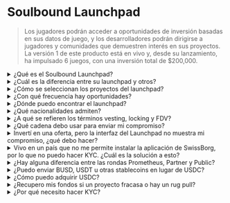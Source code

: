 # Soulbound Launchpad

> Los jugadores podrán acceder a oportunidades de inversión basadas en sus datos de juego, y los desarrolladores podrán dirigirse a jugadores y comunidades que demuestren interés en sus proyectos. La versión 1 de este producto está en vivo y, desde su lanzamiento, ha impulsado 6 juegos, con una inversión total de $200,000.

<details>

<summary>¿Qué es el Soulbound Launchpad?</summary>

El Soulbound Launchpad es una plataforma que conecta a los jugadores con juegos que están recaudando capital basado en su identidad digital. Permite a los desarrolladores de juegos dirigirse a jugadores específicos utilizando sus identidades digitales y recaudar fondos.

</details>

<details>

<summary>¿Cuál es la diferencia entre su launchpad y otros?</summary>

Los jugadores conectados al Soulbound Launchpad a través de la red de credenciales tienen acceso a ofertas adaptadas a sus credenciales de juego. Esto significa que un jugador de FPS es más probable que reciba una oportunidad relacionada con los juegos de FPS.

</details>

<details>

<summary>¿Cómo se seleccionan los proyectos del launchpad?</summary>

El consejo de inversión lleva a cabo un exhaustivo proceso de diligencia debida en varias etapas, que culmina en un informe completo. En el mercado privado (capitalistas de riesgo, inversores ángeles), mantenemos algunos de los informes de diligencia debida más completos y detallados en el sector de GameFi.

</details>

<details>

<summary>¿Con qué frecuencia hay oportunidades?</summary>

Nuestra capacidad para aceptar proyectos depende completamente de la calidad de nuestro flujo de ofertas. Por lo tanto, solo consideramos proyectos que cumplan con altos estándares de calidad.

</details>

<details>

<summary>¿Dónde puedo encontrar el launchpad?</summary>

Puedes encontrar el launchpad [aquí](https://launchpad.xborg.com/).

</details>

<details>

<summary>¿Qué nacionalidades admiten?</summary>

Admitimos los países admitidos por SwissBorg. La lista completa se puede encontrar aquí: [https://swissborg.com/supported-countries](https://swissborg.com/supported-countries)

</details>

<details>

<summary>¿A qué se refieren los términos vesting, locking y FDV?</summary>

* **Vesting** se refiere al período durante el cual se distribuyen los tokens.
* **Locked** se refiere al período durante el cual los tokens están bloqueados.
* **FDV** se refiere a la valoración de un token, calculada multiplicando su precio por el suministro máximo. (Fully Diluted Valuation)

</details>

<details>

<summary>¿Qué cadena debo usar para enviar mi compromiso?</summary>

El compromiso se realiza en USDC. El XBorg Launchpad admite Arbitrum, Avalanche, Optimism, Polygon y Binance Smart Chain. Asegúrate de verificar las cadenas compatibles antes del lanzamiento.

</details>

<details>

<summary>Invertí en una oferta, pero la interfaz del Launchpad no muestra mi compromiso, ¿qué debo hacer?</summary>

Si el Launchpad no muestra el compromiso, por favor abre un ticket de soporte en Discord.

</details>

<details>

<summary>Vivo en un país que no me permite instalar la aplicación de SwissBorg, por lo que no puedo hacer KYC. ¿Cuál es la solución a esto?</summary>

Por el momento, solo admitimos nacionalidades disponibles en la aplicación de SwissBorg. XBorg está trabajando activamente en expandir su red y, con el tiempo, más regiones y nacionalidades serán elegibles para KYC.

</details>

<details>

<summary>¿Hay alguna diferencia entre las rondas Prometheus, Partner y Public?</summary>

Las rondas en las que los usuarios son elegibles varían según su demografía. Los titulares de Prometheus reciben los mayores beneficios y no se les exige pagar tarifas, mientras que las demás rondas tienen diferentes tarifas y tamaños de asignación.

</details>

<details>

<summary>¿Puedo enviar BUSD, USDT u otras stablecoins en lugar de USDC?</summary>

Actualmente, solo admitimos USDC.

</details>

<details>

<summary>¿Cómo puedo adquirir USDC?</summary>

SwissBorg es una de las mejores opciones para adquirir USDC a partir de otras criptomonedas o moneda fiduciaria.

</details>

<details>

<summary>¿Recupero mis fondos si un proyecto fracasa o hay un rug pull?</summary>

Realizamos una exhaustiva diligencia debida en las oportunidades del launchpad de XBorg para limitar la cantidad de proyectos que fracasan.

No se implementará ningún reembolso si se considera que es culpa de los inversores.

</details>

<details>

<summary>¿Por qué necesito hacer KYC?</summary>

Para que XBorg cumpla con la jurisdicción relevante en relación a los launchpads.

</details>